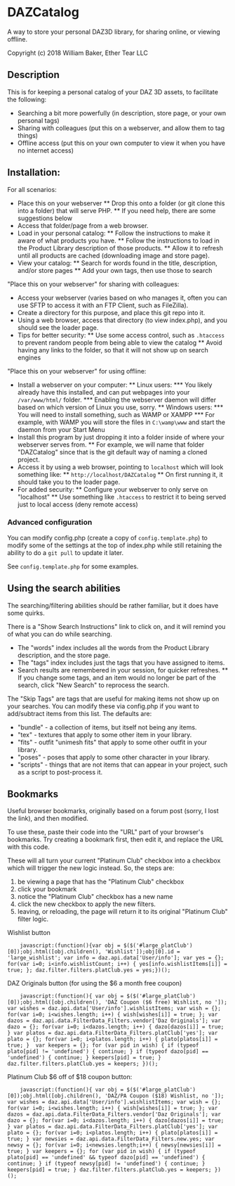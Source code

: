 # DAZCatalog
A way to store your personal DAZ3D library, for sharing online, or viewing offline.

Copyright (c) 2018 William Baker, Ether Tear LLC

## Description

This is for keeping a personal catalog of your DAZ 3D assets, to facilitate the following:
* Searching a bit more powerfully (in description, store page, or your own personal tags)
* Sharing with colleagues (put this on a webserver, and allow them to tag things)
* Offline access (put this on your own computer to view it when you have no internet access)


## Installation:

For all scenarios:
* Place this on your webserver
** Drop this onto a folder (or git clone this into a folder) that will serve PHP.
** If you need help, there are some suggestions below
* Access that folder/page from a web browser.
* Load in your personal catalog:
** Follow the instructions to make it aware of what products you have.
** Follow the instructions to load in the Product Library description of those products.
** Allow it to refresh until all products are cached (downloading image and store page).
* View your catalog:
** Search for words found in the title, description, and/or store pages
** Add your own tags, then use those to search
  
"Place this on your webserver" for sharing with colleagues:
* Access your webserver (varies based on who manages it, often you can use SFTP to access it with an FTP Client, such as FileZilla).
* Create a directory for this purpose, and place this git repo into it.
* Using a web browser, access that directory (to view index.php), and you should see the loader page.
* Tips for better security:
** Use some access control, such as `.htaccess` to prevent random people from being able to view the catalog
** Avoid having any links to the folder, so that it will not show up on search engines

"Place this on your webserver" for using offline:
* Install a webserver on your computer:
** Linux users:
*** You likely already have this installed, and can put webpages into your `/var/www/html/` folder.
*** Enabling the webserver daemon will differ based on which version of Linux you use, sorry.
** Windows users:
*** You will need to install something, such as WAMP or XAMPP
*** For example, with WAMP you will store the files in `C:\wamp\www` and start the daemon from your Start Menu
* Install this program by just dropping it into a folder inside of where your webserver serves from.
** For example, we will name that folder "DAZCatalog" since that is the git default way of naming a cloned project.
* Access it by using a web browser, pointing to `localhost` which will look something like:
** `http://localhost/DAZCatalog`
** On first running it, it should take you to the loader page.
* For added security:
** Configure your webserver to only serve on "localhost"
** Use something like `.htaccess` to restrict it to being served just to local access (deny remote access)

### Advanced configuration

You can modify config.php (create a copy of `config.template.php`) to modify some of the settings at the top of index.php while still retaining the ability to do a `git pull` to update it later.

See `config.template.php` for some examples.


## Using the search abilities

The searching/filtering abilities should be rather familiar, but it does have some quirks.

There is a "Show Search Instructions" link to click on, and it will remind you of what you can do while searching.
* The "words" index includes all the words from the Product Library description, and the store page.
* The "tags" index includes just the tags that you have assigned to items.
* Search results are remembered in your session, for quicker refreshes.
** If you change some tags, and an item would no longer be part of the search, click "New Search" to reprocess the search.

The "Skip Tags" are tags that are useful for making items not show up on your searches.
You can modify these via config.php if you want to add/subtract items from this list.  The defaults are:
* "bundle" - a collection of items, but itself not being any items.
* "tex" - textures that apply to some other item in your library.
* "fits" - outfit "unimesh fits" that apply to some other outfit in your library.
* "poses" - poses that apply to some other character in your library.
* "scripts" - things that are not items that can appear in your project, such as a script to post-process it.





## Bookmarks
Useful browser bookmarks, originally based on a forum post (sorry, I lost the link), and then modified.

To use these, paste their code into the "URL" part of your browser's bookmarks.  Try creating a bookmark first, then edit it, and replace the URL with this code.

These will all turn your current "Platinum Club" checkbox into a checkbox which will trigger the new logic instead.  So, the steps are:
  1) be viewing a page that has the "Platinum Club" checkbox
  2) click your bookmark
  3) notice the "Platinum Club" checkbox has a new name
  4) click the new checkbox to apply the new filters.
  5) leaving, or reloading, the page will return it to its original "Platinum Club" filter logic.

Wishlist button
```
	javascript:(function(){var obj = $($('#large_platClub')[0]);obj.html([obj.children(), 'Wishlist']);obj[0].id = 'large_wishlist'; var info = daz.api.data['User/info']; var yes = {}; for(var i=0; i<info.wishlistCount; i++) { yes[info.wishlistItems[i]] = true; }; daz.filter.filters.platClub.yes = yes;})();
```
DAZ Originals button (for using the $6 a month free coupon)
```
	javascript:(function(){ var obj = $($('#large_platClub')[0]);obj.html([obj.children(), 'DAZ Coupon ($6 free) Wishlist, no ']);  var wishes = daz.api.data['User/info'].wishlistItems; var wish = {}; for(var i=0; i<wishes.length; i++) { wish[wishes[i]] = true; }; var dazos = daz.api.data.FilterData_Filters.vendor['Daz Originals']; var dazo = {}; for(var i=0; i<dazos.length; i++) { dazo[dazos[i]] = true; } var platos = daz.api.data.FilterData_Filters.platClub['yes']; var plato = {}; for(var i=0; i<platos.length; i++) { plato[platos[i]] = true; }  var keepers = {}; for (var pid in wish) { if (typeof plato[pid] != 'undefined') { continue; } if (typeof dazo[pid] == 'undefined') { continue; } keepers[pid] = true; }  daz.filter.filters.platClub.yes = keepers; })();
```
Platinum Club $6 off of $18 coupon button:
```
	javascript:(function(){ var obj = $($('#large_platClub')[0]);obj.html([obj.children(), 'DAZ/PA Coupon ($18) Wishlist, no ']); var wishes = daz.api.data['User/info'].wishlistItems; var wish = {}; for(var i=0; i<wishes.length; i++) { wish[wishes[i]] = true; }; var dazos = daz.api.data.FilterData_Filters.vendor['Daz Originals']; var dazo = {}; for(var i=0; i<dazos.length; i++) { dazo[dazos[i]] = true; } var platos = daz.api.data.FilterData_Filters.platClub['yes']; var plato = {}; for(var i=0; i<platos.length; i++) { plato[platos[i]] = true; } var newsies = daz.api.data.FilterData_Filters.new.yes; var newsy = {}; for(var i=0; i<newsies.length;i++) { newsy[newsies[i]] = true; } var keepers = {}; for (var pid in wish) { if (typeof plato[pid] == 'undefined' && typeof dazo[pid] == 'undefined') { continue; } if (typeof newsy[pid] != 'undefined') { continue; } keepers[pid] = true; } daz.filter.filters.platClub.yes = keepers; })();
```